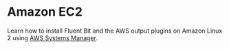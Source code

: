 # Amazon EC2

Learn how to install Fluent Bit and the AWS output plugins on Amazon Linux 2 using [AWS Systems Manager](https://github.com/aws/aws-for-fluent-bit/tree/master/examples/fluent-bit/systems-manager-ec2).
